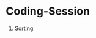 # Coding-Session

1. [Sorting](https://github.com/yorkcshub/Coding-Session/blob/master/Sorting-Problems.md)
